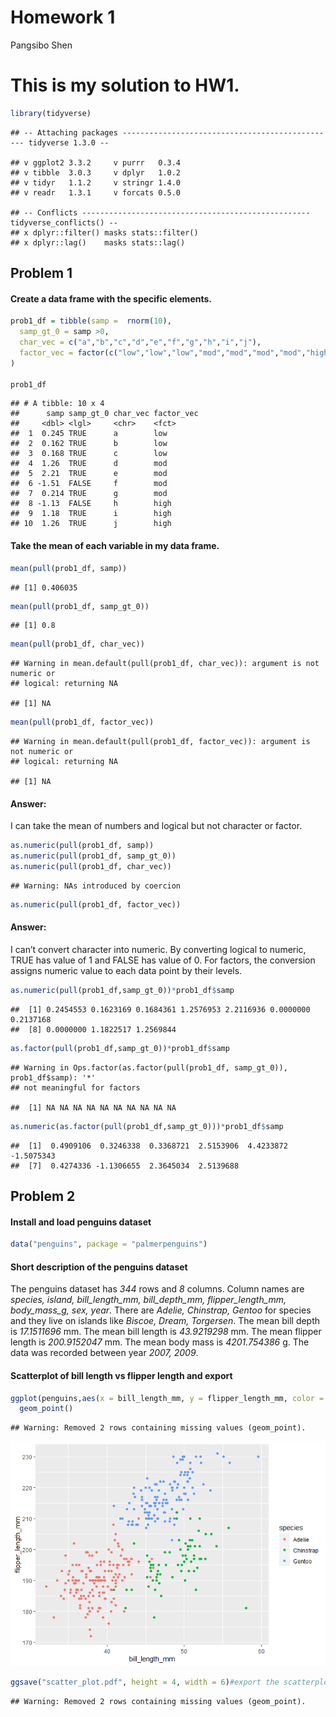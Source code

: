 Homework 1
================
Pangsibo Shen

# This is my solution to HW1.

``` r
library(tidyverse)
```

    ## -- Attaching packages ------------------------------------------------ tidyverse 1.3.0 --

    ## v ggplot2 3.3.2     v purrr   0.3.4
    ## v tibble  3.0.3     v dplyr   1.0.2
    ## v tidyr   1.1.2     v stringr 1.4.0
    ## v readr   1.3.1     v forcats 0.5.0

    ## -- Conflicts --------------------------------------------------- tidyverse_conflicts() --
    ## x dplyr::filter() masks stats::filter()
    ## x dplyr::lag()    masks stats::lag()

## Problem 1

#### Create a data frame with the specific elements.

``` r
prob1_df = tibble(samp =  rnorm(10),
  samp_gt_0 = samp >0,
  char_vec = c("a","b","c","d","e","f","g","h","i","j"),
  factor_vec = factor(c("low","low","low","mod","mod","mod","mod","high","high","high"))
)

prob1_df
```

    ## # A tibble: 10 x 4
    ##      samp samp_gt_0 char_vec factor_vec
    ##     <dbl> <lgl>     <chr>    <fct>     
    ##  1  0.245 TRUE      a        low       
    ##  2  0.162 TRUE      b        low       
    ##  3  0.168 TRUE      c        low       
    ##  4  1.26  TRUE      d        mod       
    ##  5  2.21  TRUE      e        mod       
    ##  6 -1.51  FALSE     f        mod       
    ##  7  0.214 TRUE      g        mod       
    ##  8 -1.13  FALSE     h        high      
    ##  9  1.18  TRUE      i        high      
    ## 10  1.26  TRUE      j        high

#### Take the mean of each variable in my data frame.

``` r
mean(pull(prob1_df, samp))
```

    ## [1] 0.406035

``` r
mean(pull(prob1_df, samp_gt_0))
```

    ## [1] 0.8

``` r
mean(pull(prob1_df, char_vec))
```

    ## Warning in mean.default(pull(prob1_df, char_vec)): argument is not numeric or
    ## logical: returning NA

    ## [1] NA

``` r
mean(pull(prob1_df, factor_vec))
```

    ## Warning in mean.default(pull(prob1_df, factor_vec)): argument is not numeric or
    ## logical: returning NA

    ## [1] NA

#### Answer:

I can take the mean of numbers and logical but not character or factor.

``` r
as.numeric(pull(prob1_df, samp))
as.numeric(pull(prob1_df, samp_gt_0))
as.numeric(pull(prob1_df, char_vec))
```

    ## Warning: NAs introduced by coercion

``` r
as.numeric(pull(prob1_df, factor_vec))
```

#### Answer:

I can’t convert character into numeric. By converting logical to
numeric, TRUE has value of 1 and FALSE has value of 0. For factors, the
conversion assigns numeric value to each data point by their levels.

``` r
as.numeric(pull(prob1_df,samp_gt_0))*prob1_df$samp
```

    ##  [1] 0.2454553 0.1623169 0.1684361 1.2576953 2.2116936 0.0000000 0.2137168
    ##  [8] 0.0000000 1.1822517 1.2569844

``` r
as.factor(pull(prob1_df,samp_gt_0))*prob1_df$samp
```

    ## Warning in Ops.factor(as.factor(pull(prob1_df, samp_gt_0)), prob1_df$samp): '*'
    ## not meaningful for factors

    ##  [1] NA NA NA NA NA NA NA NA NA NA

``` r
as.numeric(as.factor(pull(prob1_df,samp_gt_0)))*prob1_df$samp
```

    ##  [1]  0.4909106  0.3246338  0.3368721  2.5153906  4.4233872 -1.5075343
    ##  [7]  0.4274336 -1.1306655  2.3645034  2.5139688

## Problem 2

#### Install and load penguins dataset

``` r
data("penguins", package = "palmerpenguins")
```

#### Short description of the penguins dataset

The penguins dataset has *344* rows and *8* columns. Column names are
*species, island, bill\_length\_mm, bill\_depth\_mm,
flipper\_length\_mm, body\_mass\_g, sex, year*. There are *Adelie,
Chinstrap, Gentoo* for species and they live on islands like *Biscoe,
Dream, Torgersen*. The mean bill depth is *17.1511696* mm. The mean bill
length is *43.9219298* mm. The mean flipper length is *200.9152047* mm.
The mean body mass is *4201.754386* g. The data was recorded between
year *2007, 2009*.

#### Scatterplot of bill length vs flipper length and export

``` r
ggplot(penguins,aes(x = bill_length_mm, y = flipper_length_mm, color = species)) +
  geom_point()
```

    ## Warning: Removed 2 rows containing missing values (geom_point).

![](p8105_hw1_ps3194_files/figure-gfm/scatterplot-1.png)<!-- -->

``` r
ggsave("scatter_plot.pdf", height = 4, width = 6)#export the scatterplot
```

    ## Warning: Removed 2 rows containing missing values (geom_point).
